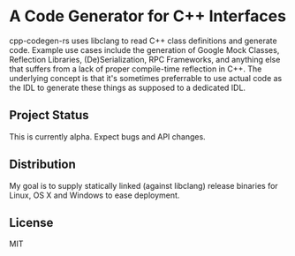 A Code Generator for C++ Interfaces
===================================
cpp-codegen-rs uses libclang to read C++ class definitions and
generate code. Example use cases include the generation of Google Mock
Classes, Reflection Libraries, (De)Serialization, RPC Frameworks, and
anything else that suffers from a lack of proper compile-time
reflection in C++. The underlying concept is that it's sometimes
preferrable to use actual code as the IDL to generate these things as
supposed to a dedicated IDL.

Project Status
--------------
This is currently alpha. Expect bugs and API changes.

Distribution
------------
My goal is to supply statically linked (against libclang) release
binaries for Linux, OS X and Windows to ease deployment.

License
-------
MIT
